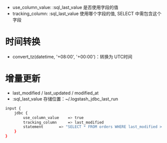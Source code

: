 
- use_column_value: :sql_last_value 是否使用字段的值 
- tracking_column: :sql_last_value 使用哪个字段的值, SELECT 中需包含这个字段


# 时间转换
- convert_tz(datetime, '+08:00', '+00:00')：转换为 UTC时间

# 增量更新
- last_modified / last_updated / modified_at
- :sql_last_value 存储位置：~/.logstash_jdbc_last_run

```bash
input {
	jdbc {
		use_column_value	=> true
		tracking_column		=> last_modified
		statement 		=> "SELECT * FROM orders WHERE last_modified > :sql_last_value"
	}
}
```
